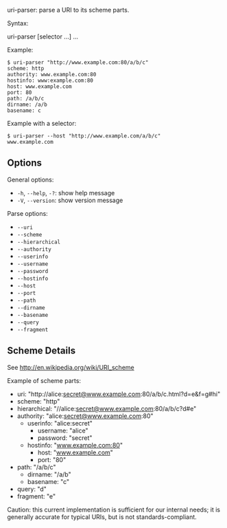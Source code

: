 uri-parser:
parse a URI to its scheme parts.

Syntax:

   uri-parser [selector ...] <uri> ...

Example:

    $ uri-parser "http://www.example.com:80/a/b/c"
    scheme: http
    authority: www.example.com:80
    hostinfo: www:example.com:80
    host: www.example.com
    port: 80
    path: /a/b/c
    dirname: /a/b
    basename: c

Example with a selector:

    $ uri-parser --host "http://www.example.com/a/b/c"
    www.example.com

## Options ##

General options:

  * `-h`, `--help`, `-?`: show help message
  * `-V`, `--version`: show version message

Parse options:

  * `--uri`
  * `--scheme`
  * `--hierarchical`
  * `--authority`
  * `--userinfo`
  * `--username`
  * `--password`
  * `--hostinfo`
  * `--host`
  * `--port`
  * `--path`
  * `--dirname`
  * `--basename`
  * `--query`
  * `--fragment`

## Scheme Details ##

See http://en.wikipedia.org/wiki/URI_scheme

Example of scheme parts:

  * uri: "http://alice:secret@www.example.com:80/a/b/c.html?d=e&f=g#hi"
  * scheme: "http"
  * hierarchical: "//alice:secret@www.example.com:80/a/b/c?d#e"
  * authority: "alice:secret@www.example.com:80"
    * userinfo: "alice:secret"
      * username: "alice"
      * password: "secret"
    * hostinfo: "www.example.com:80"
      * host: "www.example.com"
      * port: "80"
  * path: "/a/b/c"
    * dirname: "/a/b"
    * basename: "c"
  * query: "d"
  * fragment: "e"

Caution: this current implementation is sufficient for our internal needs;
it is generally accurate for typical URIs, but is not standards-compliant.
